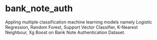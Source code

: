 # bank_note_auth
Appling multiple classification machine learning models namely Logistic Regression, Random Forest, Support Vector Classifier, K-Nearest Neighbour, Xg Boost on Bank Note Authentication Dataset.
